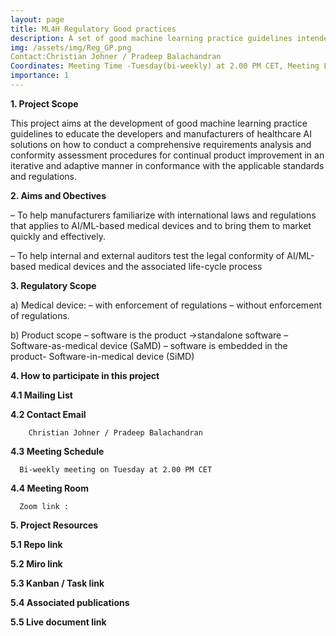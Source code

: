 ```yaml
---
layout: page
title: ML4H Regulatory Good practices
description: A set of good machine learning practice guidelines intended to educate the developers and manufacturers of healthcare AI solutions to ensure regulatory compliance for the AI based Medical Devices 
img: /assets/img/Reg_GP.png
Contact:Christian Johner / Pradeep Balachandran
Coordinates: Meeting Time -Tuesday(bi-weekly) at 2.00 PM CET, Meeting Link-Zoom Link
importance: 1
---
```


**1. Project Scope**

This project aims at the development of good machine learning practice guidelines to educate the developers and manufacturers of healthcare AI solutions on how to conduct a comprehensive requirements analysis and conformity assessment procedures for continual product improvement in an iterative and adaptive manner in conformance with the applicable standards and regulations.

**2. Aims and Obectives**

–	To help manufacturers familiarize with international laws and regulations that applies to AI/ML-based medical devices and to bring them to market quickly and effectively.

–	To help internal and external auditors test the legal conformity of AI/ML-based medical devices and the associated life-cycle process

**3. Regulatory Scope**

  a) Medical device:
    –	with enforcement of regulations
    –	without enforcement of regulations.

  b) Product scope
    –	software is the product ->standalone software –Software-as-medical device (SaMD)
    –	software is embedded in the product- Software-in-medical device (SiMD)

**4. How to participate in this project**

  **4.1 Mailing List**
  
  **4.2 Contact Email**
  
        Christian Johner / Pradeep Balachandran
        
  **4.3 Meeting Schedule**

      Bi-weekly meeting on Tuesday at 2.00 PM CET

  **4.4 Meeting Room**

      Zoom link : 
  
**5. Project Resources**

   **5.1 Repo link**
  
   **5.2 Miro link**
  
   **5.3 Kanban / Task link**
               
   **5.4 Associated publications**

   **5.5 Live document link**

